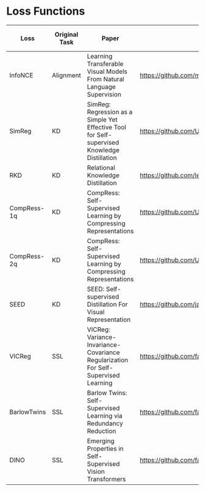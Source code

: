 
# Loss Functions

| Loss        | Original Task | Paper                                                                                            | Source Implementation                                                          | Uni-Directional | Need Prototype Layer |
|-------------|---------------|--------------------------------------------------------------------------------------------------|--------------------------------------------------------------------------------|-----------------|----------------------|
| InfoNCE     | Alignment     | Learning Transferable Visual Models From Natural Language Supervision                            | https://github.com/mlfoundations/open_clip/blob/main/src/open_clip/loss.py#L65 |                 |                      |
| SimReg      | KD            | SimReg:   Regression as a Simple Yet Effective Tool for Self-supervised Knowledge   Distillation | https://github.com/UCDvision/simreg/blob/main/simreg.py#L122                   |                 |                      |
| RKD         | KD            | Relational Knowledge Distillation                                                                | https://github.com/lenscloth/RKD/blob/master/metric/loss.py#L136               |                 |                      |
| CompRess-1q | KD            | CompRess: Self-Supervised Learning by Compressing Representations                                | https://github.com/UMBCvision/CompRess/blob/master/nn/compress_loss.py#L67     | &#10004;        |                      |
| CompRess-2q | KD            | CompRess: Self-Supervised Learning by Compressing Representations                                | https://github.com/UMBCvision/CompRess/blob/master/nn/compress_loss.py#L89     |                 |                      |
| SEED        | KD            | SEED: Self-supervised Distillation For Visual Representation                                     | https://github.com/jacobswan1/SEED/blob/master/tools/utils.py#L188             | &#10004;        |                      |
| VICReg      | SSL           | VICReg: Variance-Invariance-Covariance Regularization For Self-Supervised   Learning             | https://github.com/facebookresearch/vicreg/blob/main/main_vicreg.py#L184       |                 |                      |
| BarlowTwins | SSL           | Barlow Twins: Self-Supervised Learning via Redundancy Reduction                                  | https://github.com/facebookresearch/barlowtwins/blob/main/main.py#L187         |                 |                      |
| DINO        | SSL           | Emerging Properties in Self-Supervised Vision Transformers                                       | https://github.com/facebookresearch/dino/blob/main/main_dino.py#L363           | &#10004;        | &#10004;             |

